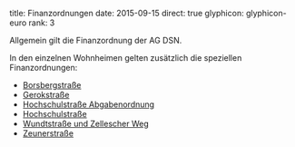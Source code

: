 title: Finanzordnungen
date: 2015-09-15
direct: true
glyphicon: glyphicon-euro
rank: 3

Allgemein gilt die Finanzordnung der AG DSN.

In den einzelnen Wohnheimen gelten zusätzlich die speziellen Finanzordnungen:

* [Borsbergstraße](/documents/legal/bor/finance_2014.pdf)
* [Gerokstraße](/documents/legal/ger/finance_de_2015.pdf)
* [Hochschulstraße Abgabenordnung](/documents/legal/hss/contributions_2014.pdf)
* [Hochschulstraße](/documents/legal/hss/finance_2015.pdf)
* [Wundtstraße und Zellescher Weg](/documents/legal/wu/finance_2014_de.pdf)
* [Zeunerstraße](/documents/legal/zeu/finance_2014.pdf)
